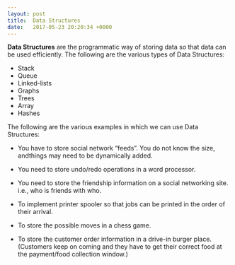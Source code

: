 ```yaml
---
layout: post
title:  Data Structures
date:   2017-05-23 20:20:34 +0000
---
```



**Data Structures** are the programmatic way of storing data so that data can be used efficiently.  The following are the
various types of Data Structures:


* Stack
* Queue
* Linked-lists
* Graphs
* Trees
* Array
* Hashes

The following are the various examples in which we can use Data Structures:

* You have to store social network “feeds”.  You do not know the size, andthings may need to be dynamically added.

* You need to store undo/redo operations in a word processor.

* You need to store the friendship information on a social networking site. i.e., who is friends with who.

* To implement printer spooler so that jobs can be printed in the order of their arrival.

* To store the possible moves in a chess game.

* To store the customer order information in a drive-in burger place.  (Customers keep on coming and they have to
  get their correct food at the payment/food collection window.)



